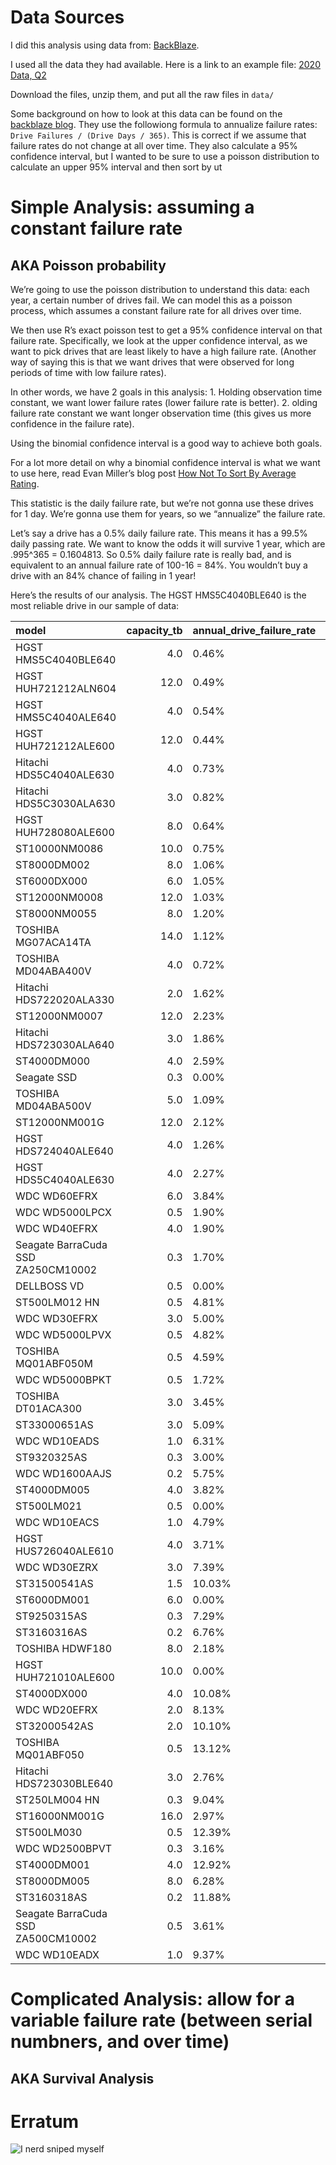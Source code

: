 Data Sources
============

I did this analysis using data from:
[BackBlaze](https://www.backblaze.com/b2/hard-drive-test-data.html#downloading-the-raw-hard-drive-test-data).

I used all the data they had available. Here is a link to an example
file: [2020 Data,
Q2](https://f001.backblazeb2.com/file/Backblaze-Hard-Drive-Data/data_Q2_2020.zip)

Download the files, unzip them, and put all the raw files in `data/`

Some background on how to look at this data can be found on the
[backblaze
blog](https://www.backblaze.com/blog/backblaze-hard-drive-stats-q1-2020/).
They use the followiong formula to annualize failure rates:
`Drive Failures / (Drive Days / 365)`. This is correct if we assume that
failure rates do not change at all over time. They also calculate a 95%
confidence interval, but I wanted to be sure to use a poisson
distribution to calculate an upper 95% interval and then sort by ut

Simple Analysis: assuming a constant failure rate
=================================================

AKA Poisson probability
-----------------------

We’re going to use the poisson distribution to understand this data:
each year, a certain number of drives fail. We can model this as a
poisson process, which assumes a constant failure rate for all drives
over time.

We then use R’s exact poisson test to get a 95% confidence interval on
that failure rate. Specifically, we look at the upper confidence
interval, as we want to pick drives that are least likely to have a high
failure rate. (Another way of saying this is that we want drives that
were observed for long periods of time with low failure rates).

In other words, we have 2 goals in this analysis: 1. Holding observation
time constant, we want lower failure rates (lower failure rate is
better). 2. olding failure rate constant we want longer observation time
(this gives us more confidence in the failure rate).

Using the binomial confidence interval is a good way to achieve both
goals.

For a lot more detail on why a binomial confidence interval is what we
want to use here, read Evan Miller’s blog post [How Not To Sort By
Average
Rating](https://www.evanmiller.org/how-not-to-sort-by-average-rating.html).

This statistic is the daily failure rate, but we’re not gonna use these
drives for 1 day. We’re gonna use them for years, so we “annualize” the
failure rate.

Let’s say a drive has a 0.5% daily failure rate. This means it has a
99.5% daily passing rate. We want to know the odds it will survive 1
year, which are .995^365 = 0.1604813. So 0.5% daily failure rate is
really bad, and is equivalent to an annual failure rate of 100-16 = 84%.
You wouldn’t buy a drive with an 84% chance of failing in 1 year!

Here’s the results of our analysis. The HGST HMS5C4040BLE640 is the most
reliable drive in our sample of data:

<table>
<thead>
<tr class="header">
<th style="text-align: left;">model</th>
<th style="text-align: right;">capacity_tb</th>
<th style="text-align: left;">annual_drive_failure_rate</th>
<th style="text-align: left;">annual_drive_failure_rate_95</th>
</tr>
</thead>
<tbody>
<tr class="odd">
<td style="text-align: left;">HGST HMS5C4040BLE640</td>
<td style="text-align: right;">4.0</td>
<td style="text-align: left;">0.46%</td>
<td style="text-align: left;">0.52%</td>
</tr>
<tr class="even">
<td style="text-align: left;">HGST HUH721212ALN604</td>
<td style="text-align: right;">12.0</td>
<td style="text-align: left;">0.49%</td>
<td style="text-align: left;">0.62%</td>
</tr>
<tr class="odd">
<td style="text-align: left;">HGST HMS5C4040ALE640</td>
<td style="text-align: right;">4.0</td>
<td style="text-align: left;">0.54%</td>
<td style="text-align: left;">0.62%</td>
</tr>
<tr class="even">
<td style="text-align: left;">HGST HUH721212ALE600</td>
<td style="text-align: right;">12.0</td>
<td style="text-align: left;">0.44%</td>
<td style="text-align: left;">0.86%</td>
</tr>
<tr class="odd">
<td style="text-align: left;">Hitachi HDS5C4040ALE630</td>
<td style="text-align: right;">4.0</td>
<td style="text-align: left;">0.73%</td>
<td style="text-align: left;">0.90%</td>
</tr>
<tr class="even">
<td style="text-align: left;">Hitachi HDS5C3030ALA630</td>
<td style="text-align: right;">3.0</td>
<td style="text-align: left;">0.82%</td>
<td style="text-align: left;">0.97%</td>
</tr>
<tr class="odd">
<td style="text-align: left;">HGST HUH728080ALE600</td>
<td style="text-align: right;">8.0</td>
<td style="text-align: left;">0.64%</td>
<td style="text-align: left;">1.02%</td>
</tr>
<tr class="even">
<td style="text-align: left;">ST10000NM0086</td>
<td style="text-align: right;">10.0</td>
<td style="text-align: left;">0.75%</td>
<td style="text-align: left;">1.10%</td>
</tr>
<tr class="odd">
<td style="text-align: left;">ST8000DM002</td>
<td style="text-align: right;">8.0</td>
<td style="text-align: left;">1.06%</td>
<td style="text-align: left;">1.17%</td>
</tr>
<tr class="even">
<td style="text-align: left;">ST6000DX000</td>
<td style="text-align: right;">6.0</td>
<td style="text-align: left;">1.05%</td>
<td style="text-align: left;">1.29%</td>
</tr>
<tr class="odd">
<td style="text-align: left;">ST12000NM0008</td>
<td style="text-align: right;">12.0</td>
<td style="text-align: left;">1.03%</td>
<td style="text-align: left;">1.30%</td>
</tr>
<tr class="even">
<td style="text-align: left;">ST8000NM0055</td>
<td style="text-align: right;">8.0</td>
<td style="text-align: left;">1.20%</td>
<td style="text-align: left;">1.31%</td>
</tr>
<tr class="odd">
<td style="text-align: left;">TOSHIBA MG07ACA14TA</td>
<td style="text-align: right;">14.0</td>
<td style="text-align: left;">1.12%</td>
<td style="text-align: left;">1.45%</td>
</tr>
<tr class="even">
<td style="text-align: left;">TOSHIBA MD04ABA400V</td>
<td style="text-align: right;">4.0</td>
<td style="text-align: left;">0.72%</td>
<td style="text-align: left;">1.69%</td>
</tr>
<tr class="odd">
<td style="text-align: left;">Hitachi HDS722020ALA330</td>
<td style="text-align: right;">2.0</td>
<td style="text-align: left;">1.62%</td>
<td style="text-align: left;">1.84%</td>
</tr>
<tr class="even">
<td style="text-align: left;">ST12000NM0007</td>
<td style="text-align: right;">12.0</td>
<td style="text-align: left;">2.23%</td>
<td style="text-align: left;">2.34%</td>
</tr>
<tr class="odd">
<td style="text-align: left;">Hitachi HDS723030ALA640</td>
<td style="text-align: right;">3.0</td>
<td style="text-align: left;">1.86%</td>
<td style="text-align: left;">2.34%</td>
</tr>
<tr class="even">
<td style="text-align: left;">ST4000DM000</td>
<td style="text-align: right;">4.0</td>
<td style="text-align: left;">2.59%</td>
<td style="text-align: left;">2.67%</td>
</tr>
<tr class="odd">
<td style="text-align: left;">Seagate SSD</td>
<td style="text-align: right;">0.3</td>
<td style="text-align: left;">0.00%</td>
<td style="text-align: left;">3.85%</td>
</tr>
<tr class="even">
<td style="text-align: left;">TOSHIBA MD04ABA500V</td>
<td style="text-align: right;">5.0</td>
<td style="text-align: left;">1.09%</td>
<td style="text-align: left;">3.95%</td>
</tr>
<tr class="odd">
<td style="text-align: left;">ST12000NM001G</td>
<td style="text-align: right;">12.0</td>
<td style="text-align: left;">2.12%</td>
<td style="text-align: left;">4.17%</td>
</tr>
<tr class="even">
<td style="text-align: left;">HGST HDS724040ALE640</td>
<td style="text-align: right;">4.0</td>
<td style="text-align: left;">1.26%</td>
<td style="text-align: left;">4.54%</td>
</tr>
<tr class="odd">
<td style="text-align: left;">HGST HDS5C4040ALE630</td>
<td style="text-align: right;">4.0</td>
<td style="text-align: left;">2.27%</td>
<td style="text-align: left;">4.69%</td>
</tr>
<tr class="even">
<td style="text-align: left;">WDC WD60EFRX</td>
<td style="text-align: right;">6.0</td>
<td style="text-align: left;">3.84%</td>
<td style="text-align: left;">4.83%</td>
</tr>
<tr class="odd">
<td style="text-align: left;">WDC WD5000LPCX</td>
<td style="text-align: right;">0.5</td>
<td style="text-align: left;">1.90%</td>
<td style="text-align: left;">4.85%</td>
</tr>
<tr class="even">
<td style="text-align: left;">WDC WD40EFRX</td>
<td style="text-align: right;">4.0</td>
<td style="text-align: left;">1.90%</td>
<td style="text-align: left;">4.87%</td>
</tr>
<tr class="odd">
<td style="text-align: left;">Seagate BarraCuda SSD ZA250CM10002</td>
<td style="text-align: right;">0.3</td>
<td style="text-align: left;">1.70%</td>
<td style="text-align: left;">4.95%</td>
</tr>
<tr class="even">
<td style="text-align: left;">DELLBOSS VD</td>
<td style="text-align: right;">0.5</td>
<td style="text-align: left;">0.00%</td>
<td style="text-align: left;">5.23%</td>
</tr>
<tr class="odd">
<td style="text-align: left;">ST500LM012 HN</td>
<td style="text-align: right;">0.5</td>
<td style="text-align: left;">4.81%</td>
<td style="text-align: left;">5.64%</td>
</tr>
<tr class="even">
<td style="text-align: left;">WDC WD30EFRX</td>
<td style="text-align: right;">3.0</td>
<td style="text-align: left;">5.00%</td>
<td style="text-align: left;">5.80%</td>
</tr>
<tr class="odd">
<td style="text-align: left;">WDC WD5000LPVX</td>
<td style="text-align: right;">0.5</td>
<td style="text-align: left;">4.82%</td>
<td style="text-align: left;">6.04%</td>
</tr>
<tr class="even">
<td style="text-align: left;">TOSHIBA MQ01ABF050M</td>
<td style="text-align: right;">0.5</td>
<td style="text-align: left;">4.59%</td>
<td style="text-align: left;">6.18%</td>
</tr>
<tr class="odd">
<td style="text-align: left;">WDC WD5000BPKT</td>
<td style="text-align: right;">0.5</td>
<td style="text-align: left;">1.72%</td>
<td style="text-align: left;">6.20%</td>
</tr>
<tr class="even">
<td style="text-align: left;">TOSHIBA DT01ACA300</td>
<td style="text-align: right;">3.0</td>
<td style="text-align: left;">3.45%</td>
<td style="text-align: left;">7.10%</td>
</tr>
<tr class="odd">
<td style="text-align: left;">ST33000651AS</td>
<td style="text-align: right;">3.0</td>
<td style="text-align: left;">5.09%</td>
<td style="text-align: left;">7.22%</td>
</tr>
<tr class="even">
<td style="text-align: left;">WDC WD10EADS</td>
<td style="text-align: right;">1.0</td>
<td style="text-align: left;">6.31%</td>
<td style="text-align: left;">8.06%</td>
</tr>
<tr class="odd">
<td style="text-align: left;">ST9320325AS</td>
<td style="text-align: right;">0.3</td>
<td style="text-align: left;">3.00%</td>
<td style="text-align: left;">8.76%</td>
</tr>
<tr class="even">
<td style="text-align: left;">WDC WD1600AAJS</td>
<td style="text-align: right;">0.2</td>
<td style="text-align: left;">5.75%</td>
<td style="text-align: left;">8.89%</td>
</tr>
<tr class="odd">
<td style="text-align: left;">ST4000DM005</td>
<td style="text-align: right;">4.0</td>
<td style="text-align: left;">3.82%</td>
<td style="text-align: left;">8.92%</td>
</tr>
<tr class="even">
<td style="text-align: left;">ST500LM021</td>
<td style="text-align: right;">0.5</td>
<td style="text-align: left;">0.00%</td>
<td style="text-align: left;">9.42%</td>
</tr>
<tr class="odd">
<td style="text-align: left;">WDC WD10EACS</td>
<td style="text-align: right;">1.0</td>
<td style="text-align: left;">4.79%</td>
<td style="text-align: left;">9.45%</td>
</tr>
<tr class="even">
<td style="text-align: left;">HGST HUS726040ALE610</td>
<td style="text-align: right;">4.0</td>
<td style="text-align: left;">3.71%</td>
<td style="text-align: left;">10.85%</td>
</tr>
<tr class="odd">
<td style="text-align: left;">WDC WD30EZRX</td>
<td style="text-align: right;">3.0</td>
<td style="text-align: left;">7.39%</td>
<td style="text-align: left;">10.91%</td>
</tr>
<tr class="even">
<td style="text-align: left;">ST31500541AS</td>
<td style="text-align: right;">1.5</td>
<td style="text-align: left;">10.03%</td>
<td style="text-align: left;">11.07%</td>
</tr>
<tr class="odd">
<td style="text-align: left;">ST6000DM001</td>
<td style="text-align: right;">6.0</td>
<td style="text-align: left;">0.00%</td>
<td style="text-align: left;">11.29%</td>
</tr>
<tr class="even">
<td style="text-align: left;">ST9250315AS</td>
<td style="text-align: right;">0.3</td>
<td style="text-align: left;">7.29%</td>
<td style="text-align: left;">11.68%</td>
</tr>
<tr class="odd">
<td style="text-align: left;">ST3160316AS</td>
<td style="text-align: right;">0.2</td>
<td style="text-align: left;">6.76%</td>
<td style="text-align: left;">11.81%</td>
</tr>
<tr class="even">
<td style="text-align: left;">TOSHIBA HDWF180</td>
<td style="text-align: right;">8.0</td>
<td style="text-align: left;">2.18%</td>
<td style="text-align: left;">12.17%</td>
</tr>
<tr class="odd">
<td style="text-align: left;">HGST HUH721010ALE600</td>
<td style="text-align: right;">10.0</td>
<td style="text-align: left;">0.00%</td>
<td style="text-align: left;">12.38%</td>
</tr>
<tr class="even">
<td style="text-align: left;">ST4000DX000</td>
<td style="text-align: right;">4.0</td>
<td style="text-align: left;">10.08%</td>
<td style="text-align: left;">12.53%</td>
</tr>
<tr class="odd">
<td style="text-align: left;">WDC WD20EFRX</td>
<td style="text-align: right;">2.0</td>
<td style="text-align: left;">8.13%</td>
<td style="text-align: left;">13.40%</td>
</tr>
<tr class="even">
<td style="text-align: left;">ST32000542AS</td>
<td style="text-align: right;">2.0</td>
<td style="text-align: left;">10.10%</td>
<td style="text-align: left;">14.19%</td>
</tr>
<tr class="odd">
<td style="text-align: left;">TOSHIBA MQ01ABF050</td>
<td style="text-align: right;">0.5</td>
<td style="text-align: left;">13.12%</td>
<td style="text-align: left;">15.06%</td>
</tr>
<tr class="even">
<td style="text-align: left;">Hitachi HDS723030BLE640</td>
<td style="text-align: right;">3.0</td>
<td style="text-align: left;">2.76%</td>
<td style="text-align: left;">15.38%</td>
</tr>
<tr class="odd">
<td style="text-align: left;">ST250LM004 HN</td>
<td style="text-align: right;">0.3</td>
<td style="text-align: left;">9.04%</td>
<td style="text-align: left;">15.79%</td>
</tr>
<tr class="even">
<td style="text-align: left;">ST16000NM001G</td>
<td style="text-align: right;">16.0</td>
<td style="text-align: left;">2.97%</td>
<td style="text-align: left;">16.54%</td>
</tr>
<tr class="odd">
<td style="text-align: left;">ST500LM030</td>
<td style="text-align: right;">0.5</td>
<td style="text-align: left;">12.39%</td>
<td style="text-align: left;">16.63%</td>
</tr>
<tr class="even">
<td style="text-align: left;">WDC WD2500BPVT</td>
<td style="text-align: right;">0.3</td>
<td style="text-align: left;">3.16%</td>
<td style="text-align: left;">17.59%</td>
</tr>
<tr class="odd">
<td style="text-align: left;">ST4000DM001</td>
<td style="text-align: right;">4.0</td>
<td style="text-align: left;">12.92%</td>
<td style="text-align: left;">18.05%</td>
</tr>
<tr class="even">
<td style="text-align: left;">ST8000DM005</td>
<td style="text-align: right;">8.0</td>
<td style="text-align: left;">6.28%</td>
<td style="text-align: left;">18.36%</td>
</tr>
<tr class="odd">
<td style="text-align: left;">ST3160318AS</td>
<td style="text-align: right;">0.2</td>
<td style="text-align: left;">11.88%</td>
<td style="text-align: left;">19.29%</td>
</tr>
<tr class="even">
<td style="text-align: left;">Seagate BarraCuda SSD ZA500CM10002</td>
<td style="text-align: right;">0.5</td>
<td style="text-align: left;">3.61%</td>
<td style="text-align: left;">20.09%</td>
</tr>
<tr class="odd">
<td style="text-align: left;">WDC WD10EADX</td>
<td style="text-align: right;">1.0</td>
<td style="text-align: left;">9.37%</td>
<td style="text-align: left;">23.98%</td>
</tr>
</tbody>
</table>

Complicated Analysis: allow for a variable failure rate (between serial numbners, and over time)
================================================================================================

AKA Survival Analysis
---------------------

Erratum
=======

![I nerd sniped myself](https://imgs.xkcd.com/comics/nerd_sniping.png)

